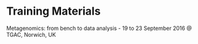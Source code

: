 # Training Materials 

Metagenomics: from bench to data analysis - 19 to 23 September 2016 @ TGAC, Norwich, UK
